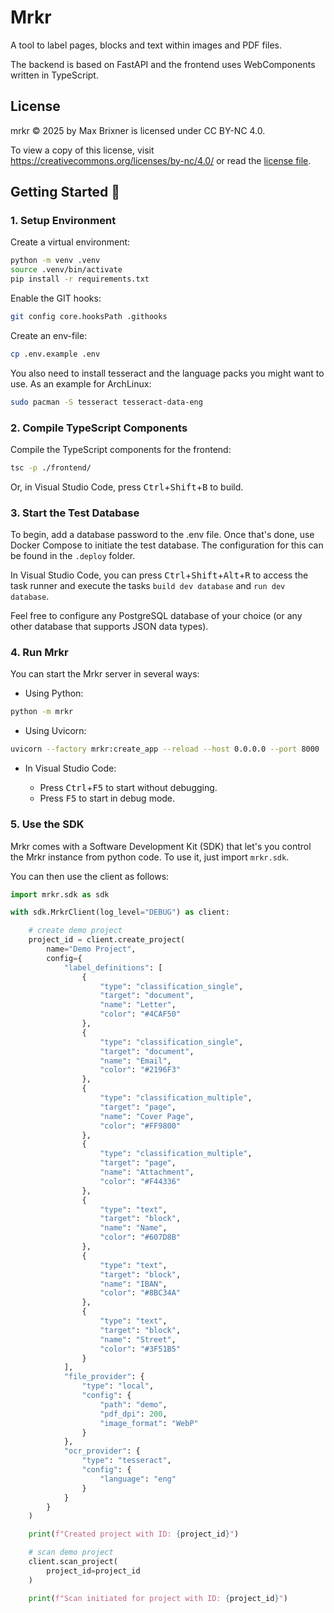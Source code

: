 # Mrkr

A tool to label pages, blocks and text within images and PDF files.

The backend is based on FastAPI and the frontend uses WebComponents written in TypeScript.

## License

mrkr © 2025 by Max Brixner is licensed under CC BY-NC 4.0.

To view a copy of this license, visit https://creativecommons.org/licenses/by-nc/4.0/ or read the [license file](LICENSE).

## Getting Started 🚀

### 1. Setup Environment

Create a virtual environment:

```bash
python -m venv .venv
source .venv/bin/activate
pip install -r requirements.txt
```

Enable the GIT hooks:

```bash
git config core.hooksPath .githooks
```

Create an env-file:

```bash
cp .env.example .env
```

You also need to install tesseract and the language packs you might want to use. As an example for ArchLinux:

```bash
sudo pacman -S tesseract tesseract-data-eng
```

### 2. Compile TypeScript Components

Compile the TypeScript components for the frontend:

```bash
tsc -p ./frontend/
```

Or, in Visual Studio Code, press <kbd>Ctrl</kbd>+<kbd>Shift</kbd>+<kbd>B</kbd> to build.

### 3. Start the Test Database

To begin, add a database password to the .env file. Once that's done, use Docker Compose to initiate the test database. The configuration for this can be found in the ``.deploy`` folder.

In Visual Studio Code, you can press <kbd>Ctrl</kbd>+<kbd>Shift</kbd>+<kbd>Alt</kbd>+<kbd>R</kbd> to access the task runner and execute the tasks ``build dev database`` and ``run dev database``.

Feel free to configure any PostgreSQL database  of your choice (or any other database that supports JSON data types).

### 4. Run Mrkr

You can start the Mrkr server in several ways:

- Using Python:

```bash
python -m mrkr
```

- Using Uvicorn:

```bash
uvicorn --factory mrkr:create_app --reload --host 0.0.0.0 --port 8000
```

- In Visual Studio Code:

    - Press <kbd>Ctrl</kbd>+<kbd>F5</kbd> to start without debugging.
    - Press <kbd>F5</kbd> to start in debug mode.

### 5. Use the SDK

Mrkr comes with a Software Development Kit (SDK) that let's you control the Mrkr instance from python code. To use it, just import ``mrkr.sdk``.

You can then use the client as follows:

```python
import mrkr.sdk as sdk

with sdk.MrkrClient(log_level="DEBUG") as client:

    # create demo project
    project_id = client.create_project(
        name="Demo Project",
        config={
            "label_definitions": [
                {
                    "type": "classification_single",
                    "target": "document",
                    "name": "Letter",
                    "color": "#4CAF50"
                },
                {
                    "type": "classification_single",
                    "target": "document",
                    "name": "Email",
                    "color": "#2196F3"
                },
                {
                    "type": "classification_multiple",
                    "target": "page",
                    "name": "Cover Page",
                    "color": "#FF9800"
                },
                {
                    "type": "classification_multiple",
                    "target": "page",
                    "name": "Attachment",
                    "color": "#F44336"
                },
                {
                    "type": "text",
                    "target": "block",
                    "name": "Name",
                    "color": "#607D8B"
                },
                {
                    "type": "text",
                    "target": "block",
                    "name": "IBAN",
                    "color": "#8BC34A"
                },
                {
                    "type": "text",
                    "target": "block",
                    "name": "Street",
                    "color": "#3F51B5"
                }
            ],
            "file_provider": {
                "type": "local",
                "config": {
                    "path": "demo",
                    "pdf_dpi": 200,
                    "image_format": "WebP"
                }
            },
            "ocr_provider": {
                "type": "tesseract",
                "config": {
                    "language": "eng"
                }
            }
        }
    )

    print(f"Created project with ID: {project_id}")

    # scan demo project
    client.scan_project(
        project_id=project_id
    )

    print(f"Scan initiated for project with ID: {project_id}")
```